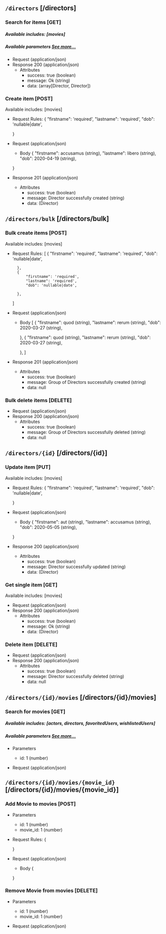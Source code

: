 ## <code>/directors</code> [/directors]

### Search for items [GET]
##### Available includes: [movies]
##### Available parameters <a href="#header-filters">See more...</a>
+ Request (application/json)
    <!-- include(request/header.md) -->
+ Response 200 (application/json)
    + Attributes         
        + success: true (boolean)
        + message: Ok (string)
        + data: (array[Director, Director])

<!-- include(response/401.md) -->
<!-- include(response/500.md) -->
### Create item [POST]
Available includes: [movies]
+ Request Rules:
    {
            "firstname": 'required',
            "lastname": 'required',
            "dob": 'nullable|date',

    }
+ Request (application/json)
    <!-- include(request/header.md) -->
    + Body
    {
            "firstname": accusamus (string),
            "lastname": libero (string),
            "dob": 2020-04-19 (string),

    }
+ Response 201 (application/json)
    + Attributes         
        + success: true (boolean)
        + message: Director successfully created (string)
        + data: (Director)

<!-- include(response/401.md) -->
<!-- include(response/422.md) -->
<!-- include(response/500.md) -->

## <code>/directors/bulk</code> [/directors/bulk]
### Bulk create items [POST]
Available includes: [movies]
+ Request Rules:
    [
        {
            "firstname": 'required',
            "lastname": 'required',
            "dob": 'nullable|date',

        },
        {
            "firstname": 'required',
            "lastname": 'required',
            "dob": 'nullable|date',

        },
    ]
+ Request (application/json)
    <!-- include(request/header.md) -->
    + Body
    [
        {
            "firstname": quod (string),
            "lastname": rerum (string),
            "dob": 2020-03-27 (string),

        },
        {
            "firstname": quod (string),
            "lastname": rerum (string),
            "dob": 2020-03-27 (string),

        },
    ]
+ Response 201 (application/json)
    + Attributes         
        + success: true (boolean)
        + message: Group of Directors successfully created (string)
        + data: null

<!-- include(response/401.md) -->
<!-- include(response/422.md) -->
<!-- include(response/500.md) -->
### Bulk delete items [DELETE]
+ Request (application/json)
    <!-- include(request/header.md) -->    
+ Response 200 (application/json)
    + Attributes         
        + success: true (boolean)
        + message: Group of Directors successfully deleted (string)
        + data: null

<!-- include(response/401.md) -->
<!-- include(response/404.md) -->
<!-- include(response/500.md) -->

## <code>/directors/{id}</code> [/directors/{id}]
### Update item [PUT]
Available includes: [movies]
<!-- include(parameters/id.md) -->
+ Request Rules:
    {
            "firstname": 'required',
            "lastname": 'required',
            "dob": 'nullable|date',

    }
+ Request (application/json)
    <!-- include(request/header.md) -->
    + Body
    {
            "firstname": aut (string),
            "lastname": accusamus (string),
            "dob": 2020-05-05 (string),

    }
+ Response 200 (application/json)
    + Attributes         
        + success: true (boolean)
        + message: Director successfully updated (string)
        + data: (Director)

<!-- include(response/401.md) -->
<!-- include(response/404.md) -->
<!-- include(response/422.md) -->
<!-- include(response/500.md) -->
### Get single item [GET]
Available includes: [movies]
<!-- include(parameters/id.md) -->
+ Request (application/json)
    <!-- include(request/header.md) -->
+ Response 200 (application/json)
    + Attributes         
        + success: true (boolean)
        + message: Ok (string)
        + data: (Director)

<!-- include(response/401.md) -->
<!-- include(response/404.md) -->
<!-- include(response/500.md) -->
### Delete item [DELETE]
<!-- include(parameters/id.md) -->
+ Request (application/json)
    <!-- include(request/header.md) -->    
+ Response 200 (application/json)
    + Attributes         
        + success: true (boolean)
        + message: Director successfully deleted (string)
        + data: null

<!-- include(response/401.md) -->
<!-- include(response/404.md) -->
<!-- include(response/500.md) -->


## <code>/directors/{id}/movies</code> [/directors/{id}/movies]
### Search for movies [GET]
##### Available includes: [actors, directors, favoritedUsers, wishlistedUsers]
##### Available parameters <a href="#header-filters">See more...</a>
+ Parameters


    + id: 1 (number)
+ Request (application/json)
    <!-- include(request/header.md) -->


<!-- include(response/401.md) -->
<!-- include(response/500.md) -->

## <code>/directors/{id}/movies/{movie_id}</code> [/directors/{id}/movies/{movie_id}]
### Add Movie to movies [POST]
+ Parameters


    + id: 1 (number)
    + movie_id: 1 (number)
+ Request Rules:
    {

    }
+ Request (application/json)
    <!-- include(request/header.md) -->
    + Body
    {

    }


<!-- include(response/401.md) -->
<!-- include(response/500.md) -->

### Remove Movie from movies [DELETE]
+ Parameters


    + id: 1 (number)
    + movie_id: 1 (number)
+ Request (application/json)
    <!-- include(request/header.md) -->


<!-- include(response/401.md) -->
<!-- include(response/500.md) -->

